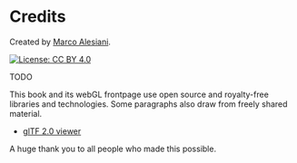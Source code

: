 # Credits

Created by [Marco Alesiani](https://www.linkedin.com/in/marcodiiga/).

[![License: CC BY 4.0](https://img.shields.io/badge/License-CC_BY_4.0-lightgrey.svg)](https://creativecommons.org/licenses/by/4.0/)

TODO

This book and its webGL frontpage use open source and royalty-free libraries and technologies. Some paragraphs also draw from freely shared material.

* [glTF 2.0 viewer](https://github.com/donmccurdy/three-gltf-viewer)

A huge thank you to all people who made this possible.